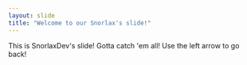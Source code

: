 ```yaml
---
layout: slide
title: "Welcome to our Snorlax's slide!"
---
```

This is SnorlaxDev's slide! Gotta catch 'em all!
Use the left arrow to go back!
